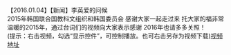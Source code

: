 【2016.01.04】【新闻】李英爱的问候             
2015年韩国联合国教科文组织和韩国委员会 感谢大家一起走过来 托大家的福非常温暖的2015年，通过台词们的视频向大家表示感谢 2016年也请多多关照！         
(提示：右击视频，勾选“显示控件”，可控制播放。也可右击另存为视频下载)[视频地址](https://video.h5.weibo.cn/1034:4368349975532853/4368350278455847)


